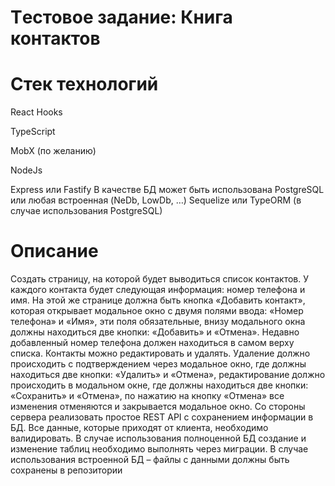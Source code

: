 # Tестовое задание: Книга контактов
# Стек технологий
  React Hooks
  
  TypeScript
  
  MobX (по желанию)
  
  NodeJs
  
  Express или Fastify
В качестве БД может быть использована PostgreSQL или 
любая встроенная (NeDb, LowDb, …)
Sequelize или TypeORM (в случае использования PostgreSQL)
# Описание
Создать страницу, на которой будет выводиться список контактов. 
У каждого контакта будет следующая информация: номер телефона и имя. 
На этой же странице должна быть кнопка «Добавить контакт», которая 
открывает модальное окно с двумя полями ввода: «Номер телефона» и 
«Имя», эти поля обязательные, внизу модального окна должны 
находиться две кнопки: «Добавить» и «Отмена». Недавно добавленный 
номер телефона должен находиться в самом верху списка.
Контакты можно редактировать и удалять. Удаление должно 
происходить с подтверждением через модальное окно, где должны 
находиться две кнопки: «Удалить» и «Отмена», редактирование должно 
происходить в модальном окне, где должны находиться две кнопки: 
«Сохранить» и «Отмена», по нажатию на кнопку «Отмена» все изменения 
отменяются и закрывается модальное окно.
Со стороны сервера реализовать простое REST API c сохранением 
информации в БД. Все данные, которые приходят от клиента, 
необходимо валидировать. В случае использования полноценной БД 
создание и изменение таблиц необходимо выполнять через миграции. В 
случае использования встроенной БД – файлы с данными должны быть 
сохранены в репозитории



